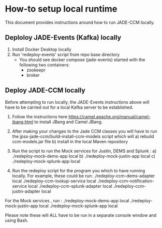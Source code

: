 # How-to setup local runtime

This document provides instructions around how to run JADE-CCM locally.

## Deploloy JADE-Events (Kafka) locally

1. Install Docker Desktop locally
2. Run 'redeploy-events' script from repo base directory
    - You should see docker compose (jade-events) started with the following two containers:
        - zookeepr
        - broker

## Deploy JADE-CCM locally
Before attempting to run locally, the JADE-Events instructions above will have to be carried out for a local Kafka server to be established. 

1. Follow the instructions here https://camel.apache.org/manual/camel-jbang.html to install JBang and Camel JBang.

2. After making your changes to the Jade CCM classes you will have to run the jpss-jade-ccm/build-install-ccm-models script which will 
    a) rebuild ccm-models.jar file
    b) install in the local Maven repository

3. Run the script to run the Mock services for Justin, DEMS and Splunk : 
    a) ./redeploy-mock-dems-app local
    b) ./redeploy-mock-justin-app local
    c) ./redeploy-mock-splunk-app local

4. Run the redeploy script for the program you which to have running locally. For example, these could be run: 
./redeploy-ccm-dems-adapter local
./redeploy-ccm-lookup-service local
./redeploy-ccm-notification-service local
./redeploy-ccm-splunk-adapter local
./redeploy-ccm-justin-adapter local

For the Mock services , run : 
./redeploy-mock-dems-app local
./redeploy-mock-justin-app local
./redeploy-mock-splunk-app local

Please note these will ALL have to be run in a separate console window and using Bash. 


